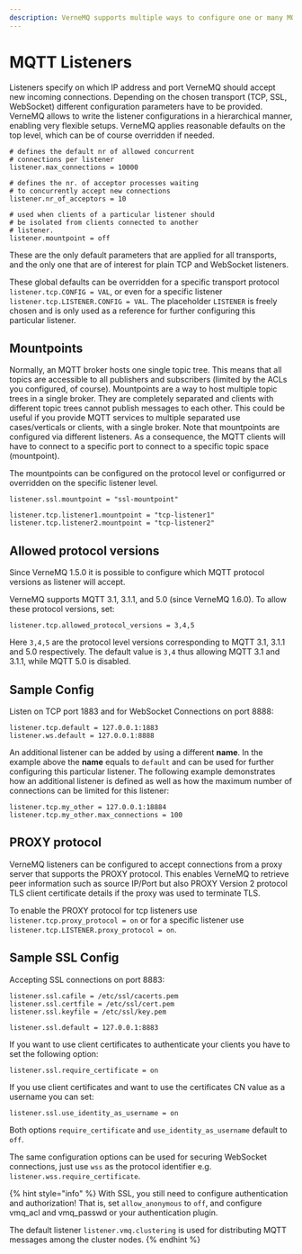 ```yaml
---
description: VerneMQ supports multiple ways to configure one or many MQTT listeners.
---
```


# MQTT Listeners

Listeners specify on which IP address and port VerneMQ should accept new incoming connections. Depending on the chosen transport \(TCP, SSL, WebSocket\) different configuration parameters have to be provided. VerneMQ allows to write the listener configurations in a hierarchical manner, enabling very flexible setups. VerneMQ applies reasonable defaults on the top level, which can be of course overridden if needed.

```text
# defines the default nr of allowed concurrent 
# connections per listener
listener.max_connections = 10000

# defines the nr. of acceptor processes waiting
# to concurrently accept new connections
listener.nr_of_acceptors = 10

# used when clients of a particular listener should
# be isolated from clients connected to another 
# listener.
listener.mountpoint = off
```

These are the only default parameters that are applied for all transports, and the only one that are of interest for plain TCP and WebSocket listeners.

These global defaults can be overridden for a specific transport protocol `listener.tcp.CONFIG = VAL`, or even for a specific listener `listener.tcp.LISTENER.CONFIG = VAL`. The placeholder `LISTENER` is freely chosen and is only used as a reference for further configuring this particular listener.

## Mountpoints

Normally, an MQTT broker hosts one single topic tree. This means that all topics
are accessible to all publishers and subscribers (limited by the ACLs you
configured, of course).  Mountpoints are a way to host multiple topic trees in a
single broker. They are completely separated and clients with different topic
trees cannot publish messages to each other. This could be useful if you provide
MQTT services to multiple separated use cases/verticals or clients, with a
single broker.  Note that mountpoints are configured via different listeners. As
a consequence, the MQTT clients will have to connect to a specific port to
connect to a specific topic space (mountpoint).

The mountpoints can be configured on the protocol level or configurred or
overridden on the specific listener level.

```
listener.ssl.mountpoint = "ssl-mountpoint"

listener.tcp.listener1.mountpoint = "tcp-listener1"
listener.tcp.listener2.mountpoint = "tcp-listener2"
```

## Allowed protocol versions

Since VerneMQ 1.5.0 it is possible to configure which MQTT protocol versions as listener will accept.

VerneMQ supports MQTT 3.1, 3.1.1, and 5.0 \(since VerneMQ 1.6.0\). To allow these protocol versions, set:

```text
listener.tcp.allowed_protocol_versions = 3,4,5
```

Here `3,4,5` are the protocol level versions corresponding to MQTT 3.1, 3.1.1 and 5.0 respectively. The default value is `3,4` thus allowing MQTT 3.1 and 3.1.1, while MQTT 5.0 is disabled.

## Sample Config

Listen on TCP port 1883 and for WebSocket Connections on port 8888:

```text
listener.tcp.default = 127.0.0.1:1883
listener.ws.default = 127.0.0.1:8888
```

An additional listener can be added by using a different **name**. In the example above the **name** equals to `default` and can be used for further configuring this particular listener. The following example demonstrates how an additional listener is defined as well as how the maximum number of connections can be limited for this listener:

```text
listener.tcp.my_other = 127.0.0.1:18884
listener.tcp.my_other.max_connections = 100
```

## PROXY protocol

VerneMQ listeners can be configured to accept connections from a proxy server that supports the PROXY protocol. This enables VerneMQ to retrieve peer information such as source IP/Port but also PROXY Version 2 protocol TLS client certificate details if the proxy was used to terminate TLS.

To enable the PROXY protocol for tcp listeners use `listener.tcp.proxy_protocol = on` or for a specific listener use `listener.tcp.LISTENER.proxy_protocol = on`.

## Sample SSL Config

Accepting SSL connections on port 8883:

```text
listener.ssl.cafile = /etc/ssl/cacerts.pem
listener.ssl.certfile = /etc/ssl/cert.pem
listener.ssl.keyfile = /etc/ssl/key.pem

listener.ssl.default = 127.0.0.1:8883
```

If you want to use client certificates to authenticate your clients you have to set the following option:

```text
listener.ssl.require_certificate = on
```

If you use client certificates and want to use the certificates CN value as a username you can set:

```text
listener.ssl.use_identity_as_username = on
```

Both options `require_certificate` and `use_identity_as_username` default to `off`.

The same configuration options can be used for securing WebSocket connections, just use `wss` as the protocol identifier e.g. `listener.wss.require_certificate`.

{% hint style="info" %}
With SSL, you still need to configure authentication and authorization! That is, set `allow_anonymous` to `off`, and configure vmq\_acl and vmq\_passwd or your authentication plugin.

The default listener `listener.vmq.clustering` is used for distributing MQTT messages among the cluster nodes.
{% endhint %}

